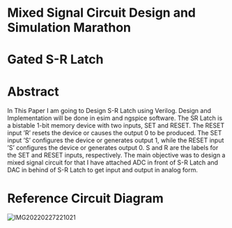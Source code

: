 # Mixed Signal Circuit Design and Simulation Marathon

# Gated S-R Latch


# Abstract
In This Paper I am going to Design S-R Latch using
Verilog. Design and Implementation will be done in esim and
ngspice software. The SR Latch is a bistable 1-bit memory device
with two inputs, SET and RESET. The RESET input ’R’ resets
the device or causes the output 0 to be produced. The SET input
’S’ configures the device or generates output 1, while the RESET
input ’S’ configures the device or generates output 0. S and R
are the labels for the SET and RESET inputs, respectively. The
main objective was to design a mixed signal circuit for that I
have attached ADC in front of S-R Latch and DAC in behind of
S-R Latch to get input and output in analog form.


# Reference Circuit Diagram
![IMG20220227221021](https://user-images.githubusercontent.com/84765232/156871721-cc29dfc1-c91d-46d8-8950-1da88cde202d.jpg)


 
